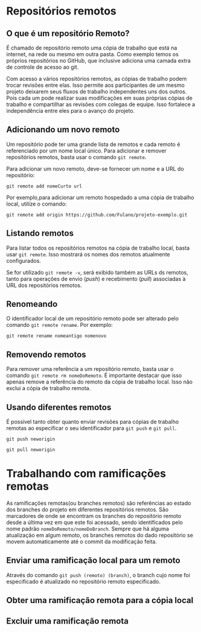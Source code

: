 # Repositórios remotos

## O que é um repositório Remoto?

É chamado de repositório remoto uma cópia de trabalho que está na internet, na rede ou mesmo em outra pasta. Como exemplo temos os próprios repositórios no GitHub, que inclusive adiciona uma camada extra de controle de acesso ao git.

Com acesso a vários repositórios remotos, as cópias de trabalho podem trocar revisões entre elas. Isso permite aos participantes de um mesmo projeto deixarem seus fluxos de trabalho independentes uns dos outros. Pois cada um pode realizar suas modificações em  suas próprias cópias de trabalho e compartilhar as revisões com colegas de equipe. Isso fortalece a independência entre eles para o avanço do projeto.

## Adicionando um novo remoto

Um repositório pode ter uma grande lista de remotos e cada remoto é referenciado por um nome local único. Para adicionar e remover repositórios remotos, basta usar o comando `git remote`.

Para adicionar um novo remoto, deve-se fornecer um nome e a URL do repositório:

```
git remote add nomeCurto url
```

Por exemplo,para adicionar um remoto hospedado a uma cópia de trabalho local, utilize o comando:

```
git remote add origin https://github.com/Fulano/projeto-exemplo.git
```

## Listando remotos
Para listar todos os repositórios remotos na cópia de trabalho local, basta usar `git remote`. Isso mostrará os nomes dos remotos atualmente configurados.

Se for utilizado `git remote -v`, será exibido também as URLs ds remotos, tanto para operações de envio (_push_) e recebimento (_pull_) associadas à URL dos repositórios remotos.

## Renomeando
O identificador local de um repositório remoto pode ser alterado pelo comando `git remote rename`. Por exemplo:

```
git remote rename nomeantigo nomenovo
```

## Removendo remotos
Para remover uma referência a um repositório remoto, basta usar o comando `git remote rm nomeDoRemoto`. É importante destacar que isso apenas remove a referência do remoto da cópia de trabalho local. Isso não exclui a cópia de trabalho remota.

## Usando diferentes remotos
É possível tanto obter quanto enviar revisões para cópias de trabalho remotas ao especificar o seu identificador para `git push` e `git pull`.

```
git push neworigin
```
```
git pull neworigin
```

# Trabalhando com ramificações remotas
As ramificações remotas(ou branches remotos) são referências ao estado dos branches do projeto em diferentes repositórios remotos. São  marcadores de onde se encontram os branches do repositório remoto  desde a última vez em que este foi acessado, sendo identificados pelo nome padrão `nomeDoRemoto/nomeDoBranch`. Sempre que há alguma atualização em algum remoto, os branches remotos do dado repositório se movem automaticamente até o commit da modificação feita.

## Enviar uma ramificação local para um remoto
Através do comando `git push (remoto) (branch)`, o branch cujo nome foi especificado é atualizado no repositório remoto especificado. 
## Obter uma ramificação remota para a cópia local
## Excluir uma ramificação remota

